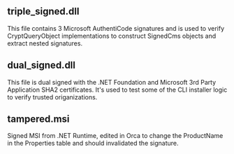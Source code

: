 
## triple_signed.dll

This file contains 3 Microsoft AuthentiCode signatures and is used to verify CryptQueryObject implementations to
construct SignedCms objects and extract nested signatures.

## dual_signed.dll

This file is dual signed with the .NET Foundation and Microsoft 3rd Party Application SHA2 certificates. It's used to
test some of the CLI installer logic to verify trusted origanizations.

## tampered.msi

Signed MSI from .NET Runtime, edited in Orca to change the ProductName in the Properties table and should invalidated the signature.
